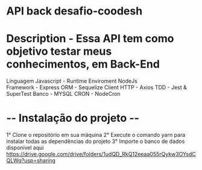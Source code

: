 # API  back desafio-coodesh

# Description -  Essa API tem como objetivo testar meus conhecimentos, em Back-End 

Linguagem Javascript - Runtime Enviroment NodeJs
<br />
Framework - Express
ORM - Sequelize
Client HTTP - Axios
TDD - Jest & SuperTest
Banco - MYSQL
CRON - NodeCron

# -- Instalação do projeto -- #
1° Clone o repositório em sua máquina
2° Execute o comando yarn para instalar todas as dependências do projeto 
3° Importe o banco de dados disponível aqui  
https://drive.google.com/drive/folders/1udQD_RkQ12eeaa055rQykw3OYsdCQLWq?usp=sharing